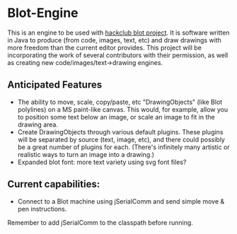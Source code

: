# Blot-Engine 

This is an engine to be used with [hackclub blot project](https://github.com/hackclub/blot). It is software written in Java to produce (from code, images, text, etc) and draw drawings with more freedom than the current editor provides. This project will be incorporating the work of several contributors with their permission, as well as creating new code/images/text->drawing engines.

## Anticipated Features
 - The ability to move, scale, copy/paste, etc "DrawingObjects" (like Blot polylines) on a MS paint-like canvas. This would, for example, allow you to position some text below an image, or scale an image to fit in the drawing area.
 - Create DrawingObjects through various default plugins. These plugins will be separated by source (text, image, etc), and there could possibly be a great number of plugins for each. (There's infinitely many artistic or realistic ways to turn an image into a drawing.)
 - Expanded blot font: more text variety using svg font files?

## Current capabilities:
 - Connect to a Blot machine using jSerialComm and send simple move & pen instructions.

Remember to add jSerialComm to the classpath before running.